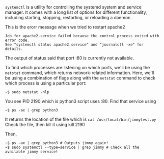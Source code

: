 `systemctl` is a utility for controlling the systemd system and service manager. It comes with a long list of options for different functionality, including starting, stopping, restarting, or reloading a daemon.

This is the erorr message when we tried to restart apache2
```shell
Job for apache2.service failed because the control process exited with error code.
See "systemctl status apache2.service" and "journalctl -xe" for details.
```
The output of status said that port :80 is currently not available.

To find which processes are listening on which ports, we'll be using the `netstat` command, which returns network-related information. Here, we'll be using a combination of flags along with the `netstat` command to check which process is using a particular port:

```shell
~$ sudo netstat -nlp
```
You see PID 2190 which is python3 script uses :80.
Find that service using
```shell
~$ ps -ax | grep python3
```
It returns the location of the file which is `cat /usr/local/bin/jimmytest.py`
Check the file, then kill it using kill 2190

Then, 
```shell
~$ ps -ax | grep python3 # Outputs jimmy again!
~$ sudo systemctl --type=service | grep jimmy # Check all the available jimmy service!
```
